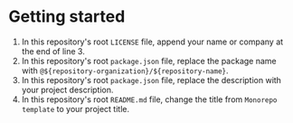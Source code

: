 # Getting started

1. In this repository's root `LICENSE` file, append your name or company at the
   end of line 3.
2. In this repository's root `package.json` file, replace the package name with
   `@${repository-organization}/${repository-name}`.
3. In this repository's root `package.json` file, replace the description with
   your project description.
4. In this repository's root `README.md` file, change the title from
   `Monorepo template` to your project title.
